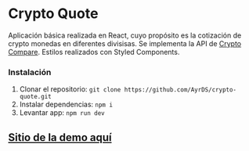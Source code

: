 # Crypto Quote
Aplicación básica realizada en React, cuyo propósito es la cotización de crypto monedas en diferentes divisisas.
Se implementa la API de [Crypto Compare](https://min-api.cryptocompare.com/).
Estilos realizados con Styled Components.

### Instalación
1. Clonar el repositorio: `git clone https://github.com/AyrDS/crypto-quote.git`
2. Instalar dependencias: `npm i`
3. Levantar app: `npm run dev`

## [Sitio de la demo aquí](https://crypto-quote-ayrds.netlify.app/)